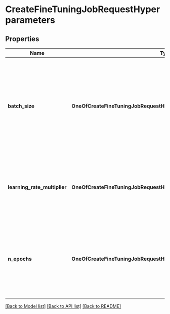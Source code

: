 # CreateFineTuningJobRequestHyperparameters

## Properties
Name | Type | Description | Notes
------------ | ------------- | ------------- | -------------
**batch_size** | **OneOfCreateFineTuningJobRequestHyperparametersBatchSize** | Number of examples in each batch. A larger batch size means that model parameters are updated less frequently, but with lower variance.  | [optional] 
**learning_rate_multiplier** | **OneOfCreateFineTuningJobRequestHyperparametersLearningRateMultiplier** | Scaling factor for the learning rate. A smaller learning rate may be useful to avoid overfitting.  | [optional] 
**n_epochs** | **OneOfCreateFineTuningJobRequestHyperparametersNEpochs** | The number of epochs to train the model for. An epoch refers to one full cycle through the training dataset.  | [optional] 

[[Back to Model list]](../README.md#documentation-for-models) [[Back to API list]](../README.md#documentation-for-api-endpoints) [[Back to README]](../README.md)

